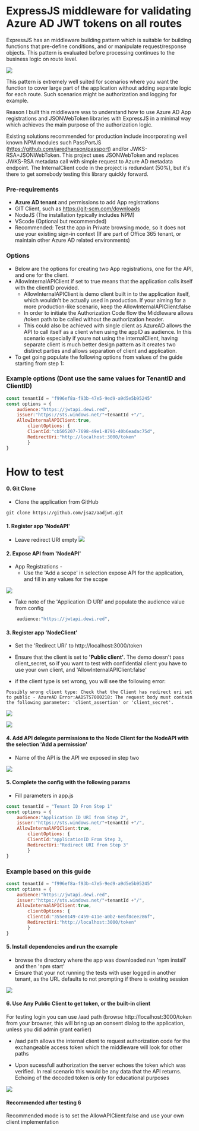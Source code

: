 ExpressJS middleware for validating Azure AD JWT tokens on all routes
===
ExpressJS has an middleware building pattern which is suitable for building functions that pre-define conditions, and or manipulate request/response objects. This pattern is evaluated before processing continues to the business logic on route level. 

![](img/Flow.png)

This pattern is extremely well suited for scenarios where you want the function to cover large part of the application without adding separate logic for each route. Such scenarios might be authorization and logging for example.


 Reason I built this middleware was to understand how to use Azure AD App registrations and JSONWebToken libraries with ExpressJS in a minimal way which achieves the main purpose of the authorization logic. 

Existing solutions recommended for production include incorporating well known NPM modules such PassPortJS (https://github.com/jaredhanson/passport) and/or JWKS-RSA+JSONWebToken. 
This project uses JSONWebToken and replaces JWKS-RSA metadata call with simple request to Azure AD metadata endpoint. The InternalClient code in the project is redundant (50%), but it's there to get somebody testing this library quickly forward.


### Pre-requirements
- **Azure AD tenant** and permissions to add App registrations
- GIT Client, such as https://git-scm.com/downloads
- NodeJS (The installation typically includes NPM)
- VScode (Optional but recommended)
- Recommended: Test the app in Private browsing mode, so it does not use your existing sign-in context (If are part of Office 365 tenant, or maintain other Azure AD related environments)

###  Options
- Below are the options for creating two App registrations, one for the API, and one for the client.
- AllowInternalAPIClient if set to true means that the application calls itself with the clientID provided.
    - AllowInternalAPIClient is demo client built in to the application itself, which wouldn't be actually used in production. If your aiming for a more production-like scenario, keep the AllowInternalAPIClient:false
    - In order to initiate the Authorization Code flow the Middleware allows /token path to be called without the authorization header. 
    - This could also be achieved with single client as AzureAD allows the API to call itself as a client when using the appID as audience. In this scenario especially if youre not using the internalClient, having separate client is much better design pattern as it creates two distinct parties and allows separation of client and application. 
- To get going populate the following options from values of the guide starting from step 1:

### Example options (Dont use the same values for TenantID and ClientID)

```javascript
const tenantId = "f996ef8a-f93b-47e5-9ed9-a9d5e5b95245"
const options = {
    audience:"https://jwtapi.dewi.red",
    issuer:"https://sts.windows.net/"+tenantId +"/",
    AllowInternalAPIClient:true,
        clientOptions: {
        ClientId:"cb505207-7698-49e1-8791-40b6eadac75d",
        RedirectUri:"http://localhost:3000/token"
        }
}
```


# How to test
#### 0. Git Clone
- Clone the application from GitHub 
```
git clone https://github.com/jsa2/aadjwt.git
```
#### 1. Register app 'NodeAPI' 
- Leave redirect URI empty 
![](/img/CreateNodeAPI.png)
#### 2. Expose API from 'NodeAPI'
- App Registrations - 
    - Use the 'Add a scope' in selection expose API for the application, and fill in any values for the scope

![](img/exposeApiName.png)

- Take note of the 'Application ID URI' and populate the audience value from config 
```javascript
    audience:"https://jwtapi.dewi.red",
```


#### 3. Register app 'NodeClient'
- Set the 'Redirect URI' to http://localhost:3000/token
- Ensure that the client is set to **'Public client'**. The demo doesn't pass client_secret, so if you want to test with confidential client you have to use your own client, and 'AllowInternalAPIClient:false'

- if the client type is set wrong, you will see the following error:

```
Possibly wrong client type: Check that the Client has redirect uri set to public - AzureAD Error:AADSTS7000218: The request body must contain the following parameter: 'client_assertion' or 'client_secret'.
```
![](img/CreateClient.png)

![](img/ClientAndTenantProperties.png)

#### 4. Add API delegate permissions to the Node Client for the NodeAPI with the selection 'Add a permission'

- Name of the API is the API we exposed in step two

![](img/ClientDelegateAPI.png)




#### 5. Complete the config with the following params

- Fill parameters in app.js
```javascript
const tenantId = "Tenant ID From Step 1"
const options = {
    audience:"Application ID URI from Step 2",
    issuer:"https://sts.windows.net/"+tenantId +"/",
    AllowInternalAPIClient:true,
        clientOptions: {
        ClientId:"applicationID From Step 3,
        RedirectUri:"Redirect URI from Step 3"
        }
}
```

### Example based on this guide
```javascript
const tenantId = "f996ef8a-f93b-47e5-9ed9-a9d5e5b95245"
const options = {
    audience:"https://jwtapi.dewi.red",
    issuer:"https://sts.windows.net/"+tenantId +"/",
    AllowInternalAPIClient:true,
        clientOptions: {
        ClientId:"355e0149-c459-411e-a0b2-6e6f8cee286f",
        RedirectUri:"http://localhost:3000/token"
        }
}
```

#### 5. Install dependencies and run the example
- browse the directory where the app was downloaded run 'npm install' and then  'npm start'
- Ensure that your not running the tests with user logged in another tenant, as the URL defaults to not prompting if there is existing session

![](/img/NPM.PNG)

#### 6. Use Any Public Client to get token, or the built-in client
For testing login you can use /aad path (browse http://localhost:3000/token from your browser, this will bring up an consent dialog to the application, unless you did admin grant earlier) 
- /aad path allows the internal client to request authorization code for the exchangeable access token which the middleware will look for other paths

- Upon sucessfull authorization the server echoes the token which was verified. In real scenario this would be any data that the API returns. Echoing of the decoded token is only for educational purposes


![](/img/SvrResponse.png)

#### Recommended after testing 6
Recommended mode is to set the AllowAPIClient:false and use your own client implementation

